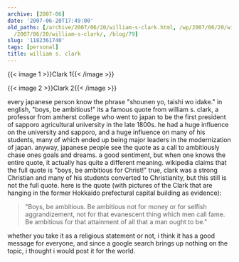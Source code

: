 ```yaml
---
archive: [2007-06]
date: '2007-06-20T17:49:00'
old_paths: [/archive/2007/06/20/william-s-clark.html, /wp/2007/06/20/william-s-clark/,
  /2007/06/20/william-s-clark/, /blog/79]
slug: '1182361740'
tags: [personal]
title: william s. clark
---
```


{{< image 1 >}}Clark 1{{< /image >}}

{{< image 2 >}}Clark 2{{< /image >}}

every japanese person know the phrase "shounen yo, taishi wo idake." in
english, "boys, be ambitious!" its a famous quote from william s. clark,
a professor from amherst college who went to japan to be the first
president of sapporo agricultural university in the late 1800s. he had
a huge influence on the university and sapporo, and a huge influence on
many of his students, many of which ended up being major leaders in the
modernization of japan. anyway, japanese people see the quote as a call to
ambitiously chase ones goals and dreams. a good sentiment, but when one
knows the entire quote, it actually has quite a different meaning.
wikipedia claims that the full quote is "boys, be ambitious for Christ!"
true, clark was a strong Christian and many of his students converted to
Christianity, but this still is not the full quote. here is the quote
(with pictures of the Clark that are hanging in the former Hokkaido
prefectural capital building as evidence):

> "Boys, be ambitious. Be ambitious not for money or for selfish
> aggrandizement, not for that evanescent thing which men call fame. Be
> ambitious for that attainment of all that a man ought to be."

whether you take it as a religious statement or not, i think it has a good
message for everyone, and since a google search brings up nothing on the
topic, i thought i would post it for the world.

